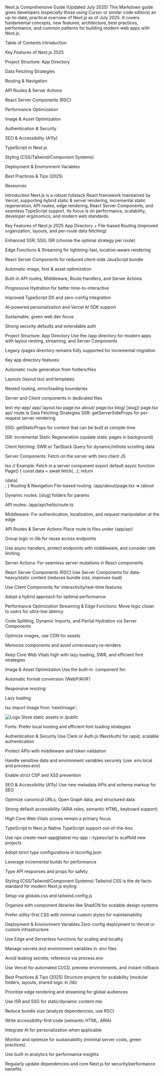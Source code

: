 Next.js Comprehensive Guide (Updated July 2025)
This Markdown guide gives developers (especially those using Cursor or similar code editors) an up-to-date, practical overview of Next.js as of July 2025. It covers fundamental concepts, new features, architecture, best practices, performance, and common patterns for building modern web apps with Next.js.

Table of Contents
Introduction

Key Features of Next.js 2025

Project Structure: App Directory

Data Fetching Strategies

Routing & Navigation

API Routes & Server Actions

React Server Components (RSC)

Performance Optimization

Image & Asset Optimization

Authentication & Security

SEO & Accessibility (A11y)

TypeScript in Next.js

Styling (CSS/Tailwind/Component Systems)

Deployment & Environment Variables

Best Practices & Tips (2025)

Resources

Introduction
Next.js is a robust fullstack React framework maintained by Vercel, supporting hybrid static & server rendering, incremental static regeneration, API routes, edge rendering, React Server Components, and seamless TypeScript support. Its focus is on performance, scalability, developer ergonomics, and modern web standards.

Key Features of Next.js 2025
App Directory + File-based Routing (improved organization, layouts, and per-route data fetching)

Enhanced SSR, SSG, ISR (choose the optimal strategy per route)

Edge Functions & Streaming for lightning-fast, location-aware rendering

React Server Components for reduced client-side JavaScript bundle

Automatic image, font & asset optimization

Built-in API routes, Middleware, Route Handlers, and Server Actions

Progressive Hydration for better time-to-interactive

Improved TypeScript DX and zero-config integration

AI-powered personalization and Vercel AI SDK support

Sustainable, green web dev focus

Strong security defaults and extendable auth

Project Structure: App Directory
Use the /app directory for modern apps with layout nesting, streaming, and Server Components

Legacy /pages directory remains fully supported for incremental migration

Key app directory features:

Automatic route generation from folders/files

Layouts (layout.tsx) and templates

Nested routing, error/loading boundaries

Server and Client components in dedicated files

text
my-app/
  app/
    layout.tsx
    page.tsx
    about/
      page.tsx
    blog/
      [slug]/
        page.tsx
    api/
      route.ts
Data Fetching Strategies
SSR: getServerSideProps for per-request server rendering

SSG: getStaticProps for content that can be built at compile time

ISR: Incremental Static Regeneration (update static pages in background)

Client fetching: SWR or TanStack Query for dynamic/infinite scrolling data

Server Components: Fetch on the server with zero client JS

tsx
// Example: Fetch in a server component
export default async function Page() {
  const data = await fetch(...);
  return <div>{data}</div>;
}
Routing & Navigation
File-based routing: /app/about/page.tsx ➜ /about

Dynamic routes: [slug] folders for params

API routes: /app/api/hello/route.ts

Middleware: For authentication, localization, and request manipulation at the edge

API Routes & Server Actions
Place route.ts files under /app/api/

Group logic in /lib for reuse across endpoints

Use async handlers, protect endpoints with middleware, and consider rate limiting

Server Actions: For seamless server mutations in React components

React Server Components (RSC)
Use Server Components for data-heavy/static content (reduces bundle size, improves load)

Use Client Components for interactivity/real-time features

Adopt a hybrid approach for optimal performance

Performance Optimization
Streaming & Edge Functions: Move logic closer to users for ultra-low latency

Code Splitting, Dynamic Imports, and Partial Hydration via Server Components

Optimize images, use CDN for assets

Memoize components and avoid unnecessary re-renders

Keep Core Web Vitals high with lazy loading, SWR, and efficient font strategies

Image & Asset Optimization
Use the built-in <Image /> component for:

Automatic format conversion (WebP/AVIF)

Responsive resizing

Lazy loading

tsx
import Image from 'next/image';

<Image src="/logo.png" width={200} height={100} alt="Logo" priority />
Store static assets in /public

Fonts: Prefer local hosting and efficient font loading strategies

Authentication & Security
Use Clerk or Auth.js (NextAuth) for rapid, scalable authentication

Protect APIs with middleware and token validation

Handle sensitive data and environment variables securely (use .env.local and process.env)

Enable strict CSP and XSS prevention

SEO & Accessibility (A11y)
Use new metadata APIs and schema markup for SEO

Optimize canonical URLs, Open Graph data, and structured data

Strong default accessibility (ARIA roles, semantic HTML, keyboard support)

High Core Web Vitals scores remain a primary focus

TypeScript in Next.js
Native TypeScript support out-of-the-box

Use npx create-next-app@latest my-app --typescript to scaffold new projects

Adopt strict type configurations in tsconfig.json

Leverage incremental builds for performance

Type API responses and props for safety

Styling (CSS/Tailwind/Component Systems)
Tailwind CSS is the de facto standard for modern Next.js styling

Setup via globals.css and tailwind.config.js

Organize with component libraries like ShadCN for scalable design systems

Prefer utility-first CSS with minimal custom styles for maintainability

Deployment & Environment Variables
Zero-config deployment to Vercel or custom infrastructure

Use Edge and Serverless functions for scaling and locality

Manage secrets and environment variables in .env files

Avoid leaking secrets; reference via process.env

Use Vercel for automated CI/CD, preview environments, and instant rollback

Best Practices & Tips (2025)
Structure projects for scalability (modular folders, layouts, shared logic in /lib)

Prioritize edge rendering and streaming for global audiences

Use ISR and SSG for static/dynamic content mix

Reduce bundle size (analyze dependencies, use RSC)

Write accessibility-first code (semantic HTML, ARIA)

Integrate AI for personalization when applicable

Monitor and optimize for sustainability (minimal server costs, green practices)

Use built-in analytics for performance insights

Regularly update dependencies and core Next.js for security/performance benefits

